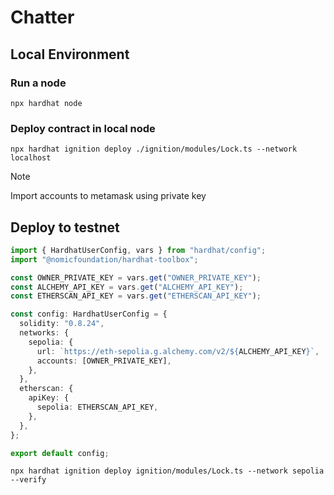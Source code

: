 # Chatter

## Local Environment

### Run a node
```shell
npx hardhat node
```

### Deploy contract in local node
```shell
npx hardhat ignition deploy ./ignition/modules/Lock.ts --network localhost
```

> [!NOTE]
> Import accounts to metamask using private key

## Deploy to testnet

```ts
import { HardhatUserConfig, vars } from "hardhat/config";
import "@nomicfoundation/hardhat-toolbox";

const OWNER_PRIVATE_KEY = vars.get("OWNER_PRIVATE_KEY");
const ALCHEMY_API_KEY = vars.get("ALCHEMY_API_KEY");
const ETHERSCAN_API_KEY = vars.get("ETHERSCAN_API_KEY");

const config: HardhatUserConfig = {
  solidity: "0.8.24",
  networks: {
    sepolia: {
      url: `https://eth-sepolia.g.alchemy.com/v2/${ALCHEMY_API_KEY}`,
      accounts: [OWNER_PRIVATE_KEY],
    },
  },
  etherscan: {
    apiKey: {
      sepolia: ETHERSCAN_API_KEY,
    },
  },
};

export default config;
```

```shell
npx hardhat ignition deploy ignition/modules/Lock.ts --network sepolia --verify
```